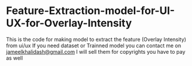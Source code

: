 # Feature-Extraction-model-for-UI-UX-for-Overlay-Intensity

This is the code for making model to extract the feature (Overlay Intensity) from ui/ux
If you need dataset or Trainned model you can contact me on jameelkhalidash@gmail.com I will sell them for copyrights you have to pay as well
